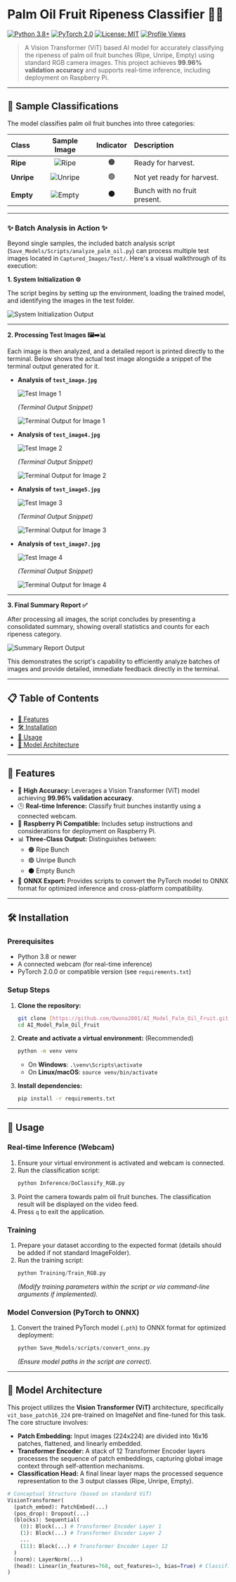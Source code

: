 # Palm Oil Fruit Ripeness Classifier 🌴📸

[![Python 3.8+](https://img.shields.io/badge/Python-3.8+-3776AB?style=for-the-badge&logo=python&logoColor=white)](https://www.python.org/downloads/)
[![PyTorch 2.0](https://img.shields.io/badge/PyTorch-2.0.0-EE4C2C?style=for-the-badge&logo=pytorch&logoColor=white)](https://pytorch.org/)
[![License: MIT](https://img.shields.io/badge/License-MIT-yellow.svg?style=for-the-badge)](https://opensource.org/licenses/MIT)
[![Profile Views](https://komarev.com/ghpvc/?username=Owono2001&style=for-the-badge&color=brightgreen)](https://github.com/Owono2001/)

> A Vision Transformer (ViT) based AI model for accurately classifying the ripeness of palm oil fruit bunches (Ripe, Unripe, Empty) using standard RGB camera images. This project achieves **99.96% validation accuracy** and supports real-time inference, including deployment on Raspberry Pi.

---

## 🍇 Sample Classifications

The model classifies palm oil fruit bunches into three categories:

| Class       | Sample Image                     | Indicator | Description                  |
| :---------- | :-------------------------------: | :-------: | :--------------------------- |
| **Ripe** | ![Ripe](./Images/ripes.jpg)      | 🟠        | Ready for harvest.           |
| **Unripe** | ![Unripe](./Images/unripe.jpg)   | 🟢        | Not yet ready for harvest.   |
| **Empty** | ![Empty](./Images/empty_bunch.jpg)| ⚫        | Bunch with no fruit present. |

---

### ✨ Batch Analysis in Action ✨

Beyond single samples, the included batch analysis script (`Save_Models/Scripts/analyze_palm_oil.py`) can process multiple test images located in `Captured_Images/Test/`. Here's a visual walkthrough of its execution:

**1. System Initialization ⚙️**

The script begins by setting up the environment, loading the trained model, and identifying the images in the test folder.

![System Initialization Output](./Images/Initializing_System.jpg)

---

**2. Processing Test Images 🖼️➡️📊**

Each image is then analyzed, and a detailed report is printed directly to the terminal. Below shows the actual test image alongside a snippet of the terminal output generated for it.

* **Analysis of `test_image.jpg`**

    ![Test Image 1](./Images/ImageOneProof.jpg)

  *(Terminal Output Snippet)*
  
    ![Terminal Output for Image 1](./Images/Image1.jpg)

* **Analysis of `test_image4.jpg`**

    ![Test Image 2](./Images/ImageTwoProof.jpg)

  *(Terminal Output Snippet)*
  
    ![Terminal Output for Image 2](./Images/Image2.jpg)

* **Analysis of `test_image5.jpg`**

    ![Test Image 3](./Images/ImageThreeProof.jpg)

  *(Terminal Output Snippet)*
  
    ![Terminal Output for Image 3](./Images/Image3.jpg)

* **Analysis of `test_image7.jpg`**

    ![Test Image 4](./Images/ImageFourthProof.jpg)

  *(Terminal Output Snippet)*
  
    ![Terminal Output for Image 4](./Images/Image4.jpg)

---

**3. Final Summary Report ✅**

After processing all images, the script concludes by presenting a consolidated summary, showing overall statistics and counts for each ripeness category.

![Summary Report Output](./Images/summary.jpg)

This demonstrates the script's capability to efficiently analyze batches of images and provide detailed, immediate feedback directly in the terminal.

---

## 📋 Table of Contents

* [🌟 Features](#-features)
* [🛠️ Installation](#️-installation)
* [🚀 Usage](#-usage)
* [📐 Model Architecture](#-model-architecture)

---

## 🌟 Features

* 🧠 **High Accuracy:** Leverages a Vision Transformer (ViT) model achieving **99.96% validation accuracy**.
* 🕒 **Real-time Inference:** Classify fruit bunches instantly using a connected webcam.
* 📱 **Raspberry Pi Compatible:** Includes setup instructions and considerations for deployment on Raspberry Pi.
* 📊 **Three-Class Output:** Distinguishes between:
    * 🟠 Ripe Bunch
    * 🟢 Unripe Bunch
    * ⚫ Empty Bunch
* 🔄 **ONNX Export:** Provides scripts to convert the PyTorch model to ONNX format for optimized inference and cross-platform compatibility.

---

## 🛠️ Installation

### Prerequisites

* Python 3.8 or newer
* A connected webcam (for real-time inference)
* PyTorch 2.0.0 or compatible version (see `requirements.txt`)

### Setup Steps

1.  **Clone the repository:**
    ```bash
    git clone [https://github.com/Owono2001/AI_Model_Palm_Oil_Fruit.git](https://github.com/Owono2001/AI_Model_Palm_Oil_Fruit.git)
    cd AI_Model_Palm_Oil_Fruit
    ```

2.  **Create and activate a virtual environment:** (Recommended)
    ```bash
    python -m venv venv
    ```
    * On **Windows**: `.\venv\Scripts\activate`
    * On **Linux/macOS**: `source venv/bin/activate`

3.  **Install dependencies:**
    ```bash
    pip install -r requirements.txt
    ```

---

## 🚀 Usage

### Real-time Inference (Webcam)

1.  Ensure your virtual environment is activated and webcam is connected.
2.  Run the classification script:
    ```python
    python Inference/DoClassify_RGB.py
    ```
3.  Point the camera towards palm oil fruit bunches. The classification result will be displayed on the video feed.
4.  Press `q` to exit the application.

### Training

1.  Prepare your dataset according to the expected format (details should be added if not standard ImageFolder).
2.  Run the training script:
    ```python
    python Training/Train_RGB.py
    ```
    *(Modify training parameters within the script or via command-line arguments if implemented).*

### Model Conversion (PyTorch to ONNX)

1.  Convert the trained PyTorch model (`.pth`) to ONNX format for optimized deployment:
    ```python
    python Save_Models/scripts/convert_onnx.py
    ```
    *(Ensure model paths in the script are correct).*

---

## 📐 Model Architecture

This project utilizes the **Vision Transformer (ViT)** architecture, specifically `vit_base_patch16_224` pre-trained on ImageNet and fine-tuned for this task. The core structure involves:

* **Patch Embedding:** Input images (224x224) are divided into 16x16 patches, flattened, and linearly embedded.
* **Transformer Encoder:** A stack of 12 Transformer Encoder layers processes the sequence of patch embeddings, capturing global image context through self-attention mechanisms.
* **Classification Head:** A final linear layer maps the processed sequence representation to the 3 output classes (Ripe, Unripe, Empty).

```python
# Conceptual Structure (based on standard ViT)
VisionTransformer(
  (patch_embed): PatchEmbed(...)
  (pos_drop): Dropout(...)
  (blocks): Sequential(
    (0): Block(...) # Transformer Encoder Layer 1
    (1): Block(...) # Transformer Encoder Layer 2
    ...
    (11): Block(...) # Transformer Encoder Layer 12
  )
  (norm): LayerNorm(...)
  (head): Linear(in_features=768, out_features=3, bias=True) # Classifier
)


